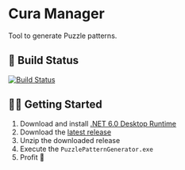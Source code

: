 # Cura Manager
Tool to generate Puzzle patterns.

## 🚀 Build Status
[![Build Status](https://masch0212.visualstudio.com/MaSch/_apis/build/status/MaSch0212.puzzle-pattern-generator?branchName=main)](https://masch0212.visualstudio.com/MaSch/_build/latest?definitionId=8&branchName=main)

## 🐱‍🏍 Getting Started

1. Download and install [.NET 6.0 Desktop Runtime](https://dotnet.microsoft.com/en-us/download/dotnet/6.0)
2. Download the [latest release](github.com/MaSch0212/puzzle-pattern-generator/releases/latest)
3. Unzip the downloaded release
4. Execute the `PuzzlePatternGenerator.exe`
5. Profit 🏅